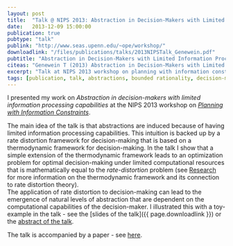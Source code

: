 ```yaml
---
layout: post
title:  "Talk @ NIPS 2013: Abstraction in Decision-Makers with Limited Information Processing Capabilities"
date:   2013-12-09 15:00:00
publication: true
pubtype: "talk"
publink: "http://www.seas.upenn.edu/~ope/workshop/"
downloadlink: "/files/publications/talks/2013NIPSTalk_Genewein.pdf"
pubtitle: "Abstraction in Decision-Makers with Limited Information Processing Capabilities"
citeas: "Genewein T (2013) Abstraction in Decision-Makers with Limited Information Processing Capabilities, NIPS 2013 workshop on Planning with Information Constraints"
excerpt: "Talk at NIPS 2013 workshop on planning with information constraints - Abstraction in Decision-Makers with Limited Information Processing Capabilities."
tags: [publication, talk, abstractions, bounded rationality, decision-making, rate distortion]
---
```

I presented my work on *Abstraction in decision-makers with limited information processing capabilities* at the NIPS 2013 workshop on [*Planning with Information Constraints*](https://old.nips.cc/Conferences/2013/Program/event.php?ID=3723).

The main idea of the talk is that abstractions are induced because of having limited information processing capabilities. This intuition is backed up by a rate distortion framework for decision-making that is based on a thermodynamic framework for decision-making. In the talk I show that a simple extension of the thermodynamic framework leads to an optimization problem for optimal decision-making under limited computational resources that is mathematically equal to the *rate-distortion* problem  (see [Research](/Research/) for more information on the thermodynamic framework and its connection to rate distortion theory).  
The application of rate distortion to decision-making can lead to the emergence of natural levels of abstraction that are dependent on the computational capabilities of the decision-maker. I illustrated this with a toy-example in the talk - see the [slides of the talk]({{ page.downloadlink }}) or the [abstract of the talk](http://www.seas.upenn.edu/~ope/workshop/program.pdf).

The talk is accompanied by a paper - see [here](/Paper-NIPS-workshop-abstractions/).

